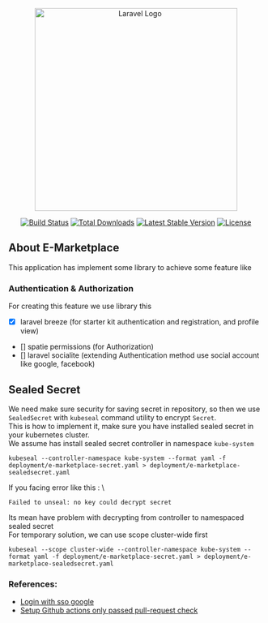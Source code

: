 <p align="center"><a href="https://laravel.com" target="_blank"><img src="https://raw.githubusercontent.com/laravel/art/master/logo-lockup/5%20SVG/2%20CMYK/1%20Full%20Color/laravel-logolockup-cmyk-red.svg" width="400" alt="Laravel Logo"></a></p>

<p align="center">
<a href="https://github.com/laravel/framework/actions"><img src="https://github.com/laravel/framework/workflows/tests/badge.svg" alt="Build Status"></a>
<a href="https://packagist.org/packages/laravel/framework"><img src="https://img.shields.io/packagist/dt/laravel/framework" alt="Total Downloads"></a>
<a href="https://packagist.org/packages/laravel/framework"><img src="https://img.shields.io/packagist/v/laravel/framework" alt="Latest Stable Version"></a>
<a href="https://packagist.org/packages/laravel/framework"><img src="https://img.shields.io/packagist/l/laravel/framework" alt="License"></a>
</p>

## About E-Marketplace

This application has implement some library to achieve some feature like 
### Authentication & Authorization
For creating this feature we use library this
- [x] laravel breeze (for starter kit authentication and registration, and profile view)
- [] spatie permissions (for Authorization)
- [] laravel socialite (extending Authentication method use social account like google, facebook)
## Sealed Secret 
We need make sure security for saving secret in repository, so then we use `SealedSecret` with `kubeseal` command utility to encrypt `Secret`.\
This is how to implement it, make sure you have installed sealed secret in your kubernetes cluster.\
We assume has install sealed secret controller in namespace `kube-system`
```
kubeseal --controller-namespace kube-system --format yaml -f deployment/e-marketplace-secret.yaml > deployment/e-marketplace-sealedsecret.yaml
```

If you facing error like this : \
```
Failed to unseal: no key could decrypt secret
```
Its mean have problem with decrypting from controller to namespaced sealed secret\
For temporary solution, we can use scope cluster-wide first
```
kubeseal --scope cluster-wide --controller-namespace kube-system --format yaml -f deployment/e-marketplace-secret.yaml > deployment/e-marketplace-sealedsecret.yaml
```

### References:
- [Login with sso google](https://codyrigg.medium.com/how-to-add-a-google-login-using-socialite-on-laravel-8-with-jetstream-6153581e7dc9)
- [Setup Github actions only passed pull-request check](https://stackoverflow.com/a/58655352)
